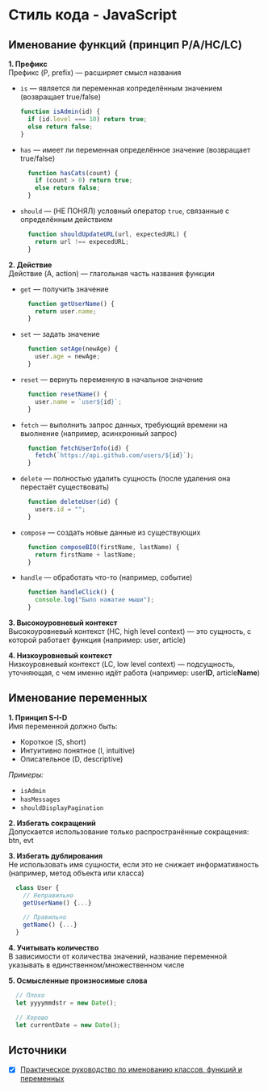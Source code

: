 # Стиль кода - JavaScript

## Именование функций (принцип P/A/HC/LC)
**1. Префикс**<br/>
Префикс (P, prefix) — расширяет смысл названия
- `is` — является ли переменная копределённым значением (возвращает true/false)
  ```javascript
  function isAdmin(id) {
    if (id.level === 10) return true;
    else return false;
  }
  ```
- `has` — имеет ли переменная определённое значение (возвращает true/false)
  ```javascript
    function hasCats(count) {
      if (count > 0) return true;
      else return false;
    }
  ```
- `should` — (НЕ ПОНЯЛ) условный оператор `true`, связанные с определённым действием
  ```javascript
    function shouldUpdateURL(url, expectedURL) {
      return url !== expecedURL;
    }
  ```

**2. Действие**<br/>
Действие (A, action) — глагольная часть названия функции
- `get` — получить значение
  ```javascript
    function getUserName() {
      return user.name;
    }
  ```
- `set` — задать значение
  ```javascript
    function setAge(newAge) {
      user.age = newAge;
    }
  ```
- `reset` — вернуть переменную в начальное значение
  ```javascript
    function resetName() {
      user.name = `user${id}`;
    }
  ```
- `fetch` — выполнить запрос данных, требующий времени на выолнение (например, асинхронный запрос)
  ```javascript
    function fetchUserInfo(id) {
      fetch(`https://api.github.com/users/${id}`);
    }
  ```
- `delete` — полностью удалить сущность (после удаления она перестаёт существовать)
  ```javascript
    function deleteUser(id) {
      users.id = "";
    }
  ```
- `compose` — создать новые данные из существующих
  ```javascript
    function composeBIO(firstName, lastName) {
      return firstName + lastName;
    }
  ```
- `handle` — обработать что-то (например, событие)
  ```javascript
    function handleClick() {
      console.log("Было нажатие мыши");
    }
  ```

**3. Высокоуровневый контекст**<br/>
Высокоуровневый контекст (HC, high level context) — это сущность, с которой работает функция (например: user, article)

**4. Низкоуровневый контекст**<br/>
Низкоуровневый контекст (LC, low level context) — подсущность, уточняющая, с чем именно идёт работа (например: user**ID**, article**Name**)


## Именование переменных
**1. Принцип S-I-D**<br/>
Имя переменной должно быть:
- Короткое (S, short)
- Интуитивно понятное (I, intuitive)
- Описательное (D, descriptive)

*Примеры:*
- `isAdmin`
- `hasMessages`
- `shouldDisplayPagination`

**2. Избегать сокращений**<br/>
Допускается использование только распространённые сокращения: btn, evt

**3. Избегать дублирования**<br/>
Не использовать имя сущности, если это не снижает информативность (например, метод объекта или класса)
```javascript
  class User {
    // Неправильно
    getUserName() {...}

    // Правильно
    getName() {...}
  }
```

**4. Учитывать количество**<br/>
В зависимости от количества значений, название переменной указывать в единственном/множественном числе

**5. Осмысленные произносимые слова**<br/>
```javascript
  // Плохо
  let yyyymmdstr = new Date();

  // Хорошо
  let currentDate = new Date();
```



## Источники
- [x] [Практическое руководство по именованию классов, функций и переменных](https://habr.com/ru/post/558874)